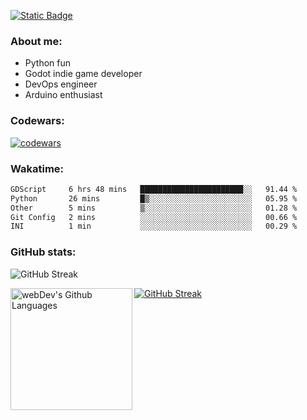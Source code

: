 [![Static Badge](https://img.shields.io/badge/Telegram-blue?style=flat&logo=telegram&link=https://t.me/sfkulagin)](https://t.me/sfkulagin)
### About me:

- Python fun
- Godot indie game developer
- DevOps engineer
- Arduino enthusiast

### Codewars:

[![codewars](https://www.codewars.com/users/talkafk/badges/large)](https://www.codewars.com/users/talkafk)

### Wakatime:

<!--START_SECTION:waka-->

```txt
GDScript     6 hrs 48 mins   ███████████████████████░░   91.44 %
Python       26 mins         █▒░░░░░░░░░░░░░░░░░░░░░░░   05.95 %
Other        5 mins          ▒░░░░░░░░░░░░░░░░░░░░░░░░   01.28 %
Git Config   2 mins          ░░░░░░░░░░░░░░░░░░░░░░░░░   00.66 %
INI          1 min           ░░░░░░░░░░░░░░░░░░░░░░░░░   00.29 %
```

<!--END_SECTION:waka-->

### GitHub stats:
![GitHub Streak](https://github-readme-stats.vercel.app/api?username=talkafk&theme=dark)

<a href="https://github.com/anuraghazra/github-readme-stats"><img src="https://github-readme-streak-stats-eight.vercel.app/?user=talkafk&theme=dark&short_numbers=true" alt="GitHub Streak" /></a>
<a href="https://github.com/anuraghazra/github-readme-stats"><img height="195px" align="left" alt="webDev's Github Languages" src="https://github-readme-stats.vercel.app/api/top-langs/?username=talkafk&layout=donut&theme=dark" /></a>
